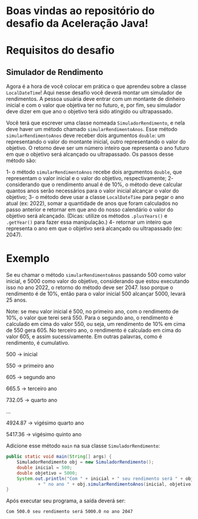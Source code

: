 # Boas vindas ao repositório do desafio da Aceleração Java!

# Requisitos do desafio

## Simulador de Rendimento

Agora é a hora de você colocar em prática o que aprendeu sobre a classe `LocalDateTime`!
Aqui nesse desafio você deverá montar um simulador de rendimentos. A pessoa usuária deve entrar com um montante de dinheiro inicial e com o valor que objetiva ter no futuro, e, por fim, seu simulador deve dizer em que ano o objetivo terá sido atingido ou ultrapassado.

Você terá que escrever uma classe nomeada `SimuladorRendimento`, e nela deve haver um método chamado `simularRendimentoAnos`.
Esse método `simularRendimentoAnos` deve receber dois argumentos `double`: um representando o valor do montante inicial, outro representando o valor do objetivo. O retorno deve ser um número inteiro que representa o ano futuro em que o objetivo será alcançado ou ultrapassado. Os passos desse método são:

1- o método `simularRendimentoAnos` recebe dois argumentos `double`, que representam o valor inicial e o valor do objetivo, respectivamente;
2- considerando que o rendimento anual é de 10%, o método deve calcular quantos anos serão necessários para o valor inicial alcançar o valor do objetivo;
3- o método deve usar a classe `LocalDateTime` para pegar o ano atual (ex: 2022), somar a quantidade de anos que foram calculados no passo anterior e retornar em que ano do nosso calendário o valor do objetivo será alcançado. (Dicas: utilize os métodos `.plusYears()` e `.getYear()` para fazer essa manipulação.)
4- retornar um inteiro que representa o ano em que o objetivo será alcançado ou ultrapassado (ex: 2047).

# Exemplo

Se eu chamar o método `simularRendimentoAnos` passando 500 como valor inicial, e 5000 como valor do objetivo, considerando que estou executando isso no ano 2022, o retorno do método deve ser 2047. Isso porque o rendimento é de 10%, então para o valor inicial 500 alcançar 5000, levará 25 anos.

Note: se meu valor inicial é 500, no primeiro ano, com o rendimento de 10%, o valor que terei será 550. Para o segundo ano, o rendimento é calculado em cima do valor 550, ou seja, um rendimento de 10% em cima de 550 gera 605. No terceiro ano, o rendimento é calculado em cima do valor 605, e assim sucessivamente. Em outras palavras, como é rendimento, é cumulativo.

500 -> inicial

550 -> primeiro ano

605 -> segundo ano

665.5 -> terceiro ano

732.05 -> quarto ano

...

4924.87 -> vigésimo quarto ano

5417.36 -> vigésimo quinto ano

Adicione esse método `main` na sua classe `SimuladorRendimento`:

```java
public static void main(String[] args) {
    SimuladorRendimento obj = new SimuladorRendimento();
    double inicial = 500;
    double objetivo = 5000;
    System.out.println("Com " + inicial + " seu rendimento será " + objetivo
            + " no ano " + obj.simularRendimentoAnos(inicial, objetivo));
}
```

Após executar seu programa, a saída deverá ser:

```
Com 500.0 seu rendimento será 5000.0 no ano 2047
```
